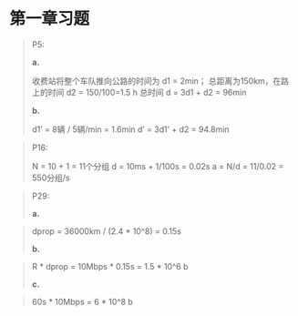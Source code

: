 # 第一章习题

> P5:
>
> **a.**
>
>  收费站将整个车队推向公路的时间为 d1 = 2min；
> 总距离为150km，在路上的时间 d2 = 150/100=1.5 h
> 总时间 d = 3d1 + d2 = 96min
>
> **b.**
>
> d1’ = 8辆 / 5辆/min = 1.6min
> d’ = 3d1’ + d2 = 94.8min

> P16:
>
> N = 10 + 1 = 11个分组
> d = 10ms + 1/100s = 0.02s
> a = N/d = 11/0.02 = 550分组/s

> P29:
>
> **a.**

> dprop = 36000km / (2.4 * 10^8) = 0.15s
>
> **b.**

> R * dprop = 10Mbps * 0.15s = 1.5 * 10^6 b
>
> **c.**

> 60s * 10Mbps = 6 * 10^8 b
